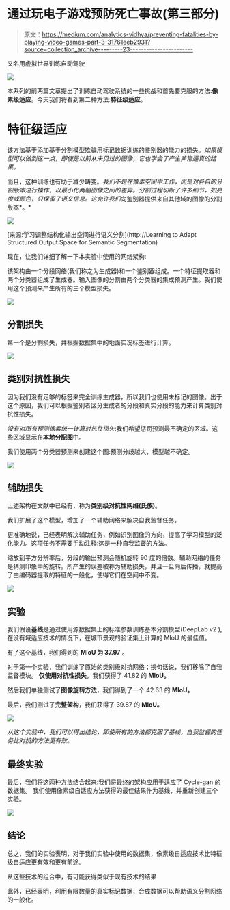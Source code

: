 # 通过玩电子游戏预防死亡事故(第三部分)

> 原文：<https://medium.com/analytics-vidhya/preventing-fatalities-by-playing-video-games-part-3-31761eeb2931?source=collection_archive---------23----------------------->

又名用虚拟世界训练自动驾驶

![](img/95667712ad170c71c42b3b0c36334c31.png)

本系列的前两篇文章提出了训练自动驾驶系统的一些挑战和首先要克服的方法:**像素级适应**。今天我们将看到第二种方法:**特征级适应**。

# 特征级适应

该方法基于添加基于分割模型欺骗用标记数据训练的鉴别器的能力的损失。*如果模型可以做到这一点，即使是以前从未见过的图像，它也学会了产生非常逼真的结果。*

而且，这种训练也有助于减少畴变。*我们不是在像素空间中工作，而是对各自的分割版本进行操作，以最小化两幅图像之间的差异。分割过程切断了许多细节，如亮度或颜色，只保留了语义信息。这允许我们*向鉴别器提供来自其他域的图像的分割版本*。*

![](img/a7eb4e3a2bfb8b59b03e0568be8fbe91.png)

[来源:学习调整结构化输出空间进行语义分割](http://Learning to Adapt Structured Output Space for Semantic Segmentation)

现在，让我们详细了解一下本实验中使用的网络架构:

该架构由一个分段网络(我们称之为生成器)和一个鉴别器组成。一个特征提取器和两个分类器组成了生成器。输入图像的分割由两个分类器的集成预测产生。我们使用这个预测来产生所有的三个模型损失。

![](img/ab14654ebb4063cddc25cf0178ed57b4.png)

## 分割损失

第一个是分割损失，并根据数据集中的地面实况标签进行计算。

![](img/0c8e6a7897a0bd07297536121f838e8e.png)

## 类别对抗性损失

因为我们没有足够的标签来完全训练生成器，所以我们也使用未标记的图像。出于这个原因，我们可以根据鉴别者区分生成者的分段和真实分段的能力来计算类别对抗性损失。

*没有对所有预测像素统一计算对抗性损失*:我们希望惩罚预测最不确定的区域。这些区域显示在**本地分配图**中。

我们使用两个分类器预测来创建这个图:预测分歧越大，模型越不确定。

![](img/62d6f70ea66865be88464af96901f1f9.png)

## 辅助损失

上述架构在文献中已经有，称为**类别级对抗性网络(氏族)**。

我们扩展了这个模型，增加了一个辅助网络来解决自我监督任务。

更准确地说，已经表明解决辅助任务，例如识别图像的方向，提高了学习模型的泛化能力。这项任务不需要手动注释:这是一种自我监督的方法。

缩放到平方分辨率后，分段的输出预测会随机旋转 90 度的倍数。辅助网络的任务是猜测印象中的旋转。所产生的误差被称为辅助损失，并且一旦向后传播，就提高了由编码器提取的特征的一般化，使得它们在空间中不变。

![](img/7be6ba39089f87ef7ade78672aeb33c0.png)

## 实验

我们假设**基线**是通过使用源数据集上的标准参数训练基本分割模型(DeepLab v2 ),在没有域适应技术的情况下，在城市景观的验证集上计算的 MIoU 的最佳值。

有了这个基线，我们得到的 **MIoU 为 37.97** 。

对于第一个实验，我们训练了原始的类别级对抗网络；换句话说，我们移除了自我监督模块。
**仅使用对抗性损失**，我们获得了 41.82 的 **MIoU。**

然后我们单独测试了**图像旋转方法**，我们得到了一个 42.63 的 **MIoU。**

最后，我们测试了**完整架构**，我们获得了 39.87 的 **MIoU。**

![](img/3f0f7f63c88b525a6e24c658eaebd51b.png)

*从这个实验中，我们可以得出结论，即使所有的方法都克服了基线，自我监督的任务比对抗的方法更有效。*

## 最终实验

最后，我们将这两种方法结合起来:我们将最终的架构应用于适应了 Cycle-gan 的数据集。
我们使用像素级自适应方法获得的最佳结果作为基线，并重新创建三个实验。

![](img/6e6b8153aaa3875a4c6d3d633622cc34.png)

## 结论

总之，我们的实验表明，对于我们实验中使用的数据集，像素级自适应技术比特征级自适应更有效和更有前途。

从这些技术的组合中，有可能获得类似于现有技术的结果

此外，已经表明，利用有限数量的真实标记数据，合成数据可以帮助语义分割网络的一般化。